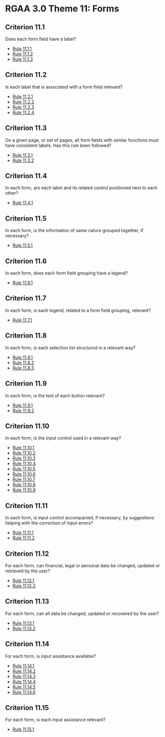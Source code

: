 
# RGAA 3.0 Theme 11: Forms

## Criterion 11.1
Does each form field have a label?
* [Rule 11.1.1](Rule-11-1-1.md)
* [Rule 11.1.2](Rule-11-1-2.md)
* [Rule 11.1.3](Rule-11-1-3.md)

## Criterion 11.2
Is each label that is associated with a form field relevant?
* [Rule 11.2.1](Rule-11-2-1.md)
* [Rule 11.2.2](Rule-11-2-2.md)
* [Rule 11.2.3](Rule-11-2-3.md)
* [Rule 11.2.4](Rule-11-2-4.md)

## Criterion 11.3
On a given page, or set of pages, all form fields
with similar functions must have consistent labels.
Has this rule been followed?
* [Rule 11.3.1](Rule-11-3-1.md)
* [Rule 11.3.2](Rule-11-3-2.md)

## Criterion 11.4
In each form, are each label and its related
control positioned next to each other?
* [Rule 11.4.1](Rule-11-4-1.md)

## Criterion 11.5
In each form, is the information of same nature grouped together, if necessary?
* [Rule 11.5.1](Rule-11-5-1.md)

## Criterion 11.6
In each form, does each form field grouping have a legend?
* [Rule 11.6.1](Rule-11-6-1.md)

## Criterion 11.7
In each form, is each legend, related to a form field grouping, relevant?
* [Rule 11.7.1](Rule-11-7-1.md)

## Criterion 11.8
In each form, is each selection list structured in a relevant way?
* [Rule 11.8.1](Rule-11-8-1.md)
* [Rule 11.8.2](Rule-11-8-2.md)
* [Rule 11.8.3](Rule-11-8-3.md)

## Criterion 11.9
In each form, is the text of each button relevant?
* [Rule 11.9.1](Rule-11-9-1.md)
* [Rule 11.9.2](Rule-11-9-2.md)

## Criterion 11.10
In each form, is the input control used in a relevant way?
* [Rule 11.10.1](Rule-11-10-1.md)
* [Rule 11.10.2](Rule-11-10-2.md)
* [Rule 11.10.3](Rule-11-10-3.md)
* [Rule 11.10.4](Rule-11-10-4.md)
* [Rule 11.10.5](Rule-11-10-5.md)
* [Rule 11.10.6](Rule-11-10-6.md)
* [Rule 11.10.7](Rule-11-10-7.md)
* [Rule 11.10.8](Rule-11-10-8.md)
* [Rule 11.10.9](Rule-11-10-9.md)

## Criterion 11.11
In each form, is input control accompanied,
if necessary, by suggestions helping
with the correction of input errors?
* [Rule 11.11.1](Rule-11-11-1.md)
* [Rule 11.11.2](Rule-11-11-2.md)

## Criterion 11.12
For each form, can financial, legal or personal
data be changed, updated or retrieved by the user?
* [Rule 11.12.1](Rule-11-12-1.md)
* [Rule 11.12.2](Rule-11-12-2.md)

## Criterion 11.13
For each form, can all data be changed,
updated or recovered by the user?
* [Rule 11.13.1](Rule-11-13-1.md)
* [Rule 11.13.2](Rule-11-13-2.md)

## Criterion 11.14
For each form, is input assistance available?
* [Rule 11.14.1](Rule-11-14-1.md)
* [Rule 11.14.2](Rule-11-14-2.md)
* [Rule 11.14.3](Rule-11-14-3.md)
* [Rule 11.14.4](Rule-11-14-4.md)
* [Rule 11.14.5](Rule-11-14-5.md)
* [Rule 11.14.6](Rule-11-14-6.md)

## Criterion 11.15
For each form, is each input assistance relevant?
* [Rule 11.15.1](Rule-11-15-1.md)


